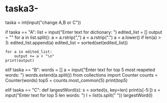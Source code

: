 # taska3-
taska = int(input("change A,B or C"))


if taska == "A":
    list = input("Enter text for dictionary: ")
    edited_list = []
    output = ""
    for a in list.split():
        a = a.rstrip(",")
        a = a.rstrip(".")
        a = a.lower()
        if len(a) > 3:
            edited_list.append(a)
    edited_list = sorted(set(edited_list))

    for a in edited_list:
        output += a + "\n"
    print(output)
    
    
elif taska == "B":
    words = []
    a = input("Enter text for top 5 most reapeted words: ")
    words.extend(a.split())
    from collections import Counter
    counts = Counter(words)
    top5 = counts.most_common(5)
    print(top5)
    
    
elif taska == "C":
    def largestWord(s):
        s = sorted(s, key=len)
        print(s[-5:])
    s = input("Enter text for top 5 len words: ")
    l = list(s.split(" "))
    largestWord(l)
